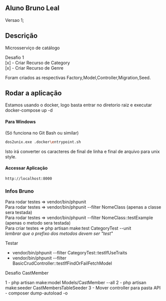 ## Aluno Bruno Leal
Versao 1;

## Descrição
Microsserviço de catálogo

Desafio 1  
[x] - Criar Recurso de Category  
[x] - Criar Recurso de Genre

Foram criados as respectivas Factory,Model,Controller,Migration,Seed.

## Rodar a aplicação

Estamos usando o docker, logo basta entrar no diretorio raiz e executar  
docker-compose up -d

#### Para Windows
(Só funciona no Git Bash ou similar)
```bash
dos2unix.exe .docker\entrypoint.sh
```
Isto irá converter os caracteres de final de linha e final de arquivo para unix style.

#### Accessar Aplicação
```
http://localhost:8000
```

### Infos Bruno

Para rodar testes => vendor/bin/phpunit  
Para rodar testes => vendor/bin/phpunit --filter NomeClass (apenas a classe sera testada)  
Para rodar testes => vendor/bin/phpunit --filter NomeClass::testExample (apenas o metodo sera testada)  
Para criar testes => php artisan make:test CategoryTest --unit  
*lembrar que o prefixo dos metodos devem ser "test"* 


Testar  

- vendor/bin/phpunit --filter CategoryTest::testIfUseTraits
- vendor/bin/phpunit --filter BasicCrudController::testIfFindOrFailFetchModel


Desafio CastMember

1 - php artisan make:model Models/CastMember --all
2 - php artisan make:seeder CastMembersTableSeeder
3 - Mover controller para pasta API - composer dump-autoload -o

